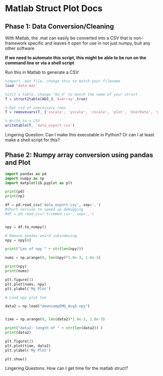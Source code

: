 # Matlab Struct Plot Docs



## Phase 1: Data Conversion/Cleaning

With Matlab, the .mat can easily be converted into a CSV that is non-framework specific and leaves it open for use in not just numpy, buit any other software

**If we need to automate this script, this might be able to be run on the command line or via a shell script**

Run this in Matlab to generate a CSV:

~~~matlab
%import .mat file, change this to match your filename
load 'data.mat'

%init a table, change "Ad_3" to match the name of your struct
T = struct2table(AD3_3,'AsArray',true)

% Get rid of unecessary rows
T = removevars(T, {'xscale', 'yscale', 'zscale', 'plot', 'UserData', 'note', 'timeStamp', 'holdUpdates', 'needsReplot'})

% Write to a CSV
writetable(T, 'data_export.csv')
~~~

Lingering Question: Can I make this executable in Python? Or can I at least make a shell script for this?

## Phase 2: Numpy array conversion using pandas and Plot

~~~ python
import pandas as pd
import numpy as np
import matplotlib.pyplot as plt

print(pd)
print(np)

df = pd.read_csv('data_export.csv', sep=',')
#Short version to speed up debugging
#df = pd.read_csv('trimmed.csv', sep=',')


npy = df.to_numpy()

# Remove pandas weird subindexing
npy = npy[0]

print("Len of npy " + str(len(npy)))

nums = np.arange(0, len(npy)*1.0e-3, 1.0e-3)

print(npy)
print(nums)

plt.figure(1)
plt.plot(nums, npy)
plt.ylabel('My Plot')

# Load npy plot too

data2 = np.load("downsampEMG_Acq3.npy")


time = np.arange(0, len(data2)*1.0e-3, 1.0e-3)

print("data2: length of " + str(len(data2)) )
print(data2)

plt.figure(2)
plt.plot(time, data2)
plt.ylabel('My Plot')

plt.show()

~~~



Lingering Questons: How can I get time for the matlab struct? 

